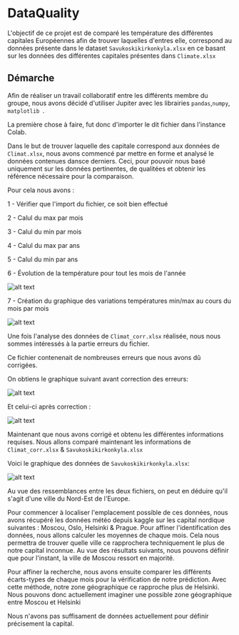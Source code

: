 # DataQuality

L'objectif de ce projet est de comparé les température des différentes capitales Européennes afin de trouver laquelles d'entres elle, correspond au données présente
dans le dataset `Savukoskikirkonkyla.xlsx` en ce basant sur les données des différentes capitales présentes dans `Climate.xlsx`

## Démarche

Afin de réaliser un travail collaboratif entre les différents membre du groupe, nous avons décidé d'utiliser Jupiter avec les librairies `pandas`,`numpy`, 
`matplotlib `.

La première chose à faire, fut donc d'importer le dit fichier dans l'instance Colab.

Dans le but de trouver laquelle des capitale correspond aux données de `Climat.xlsx`, nous avons commencé par mettre en forme et analysé le données contenues dansce derniers. Ceci, pour pouvoir nous basé uniquement sur les données pertinentes, de qualitées et obtenir les référence nécessaire pour la comparaison.

Pour cela nous avons :

1 - Vérifier que l'import du fichier, ce soit bien effectué

2 - Calul du max par mois

3 - Calul du min par mois

4 - Calul du max par ans

5 - Calul du min par ans

6 - Évolution de la température pour tout les mois de l'année

![alt text](https://cdn.discordapp.com/attachments/689812910494711905/809367259268513842/unknown.png)

7 - Création du graphique des variations températures min/max au cours du mois par mois

![alt text](https://cdn.discordapp.com/attachments/689812910494711905/809367102477303868/unknown.png)

Une fois l'analyse des données de `Climat_corr.xlsx` réalisée, nous nous sommes intéressés à la partie erreurs du fichier.

Ce fichier contenenait de nombreuses erreurs que nous avons dû corrigées.

On obtiens le graphique suivant avant correction des erreurs:

![alt text](https://cdn.discordapp.com/attachments/689812910494711905/809367391162597376/unknown.png)

Et celui-ci après correction :

![alt text](https://cdn.discordapp.com/attachments/689812910494711905/809367542907928646/unknown.png)


Maintenant que nous avons corrigé et obtenu les différentes informations requises. Nous allons comparé maintenant les informations de `Climat_corr.xlsx` &
`Savukoskikirkonkyla.xlsx`

Voici le graphique des données de `Savukoskikirkonkyla.xlsx`:

![alt text](https://cdn.discordapp.com/attachments/689812910494711905/809369213646667776/unknown.png)

Au vue des ressemblances entre les deux fichiers, on peut en déduire qu'il s'agit d'une ville du Nord-Est de l'Europe.

Pour commencer à localiser l'emplacement possible de ces données, nous avons récupéré les données météo depuis kaggle sur les capital nordique suivantes : Moscou, Oslo, Helsinki & Prague. Pour affiner l'identification des données, nous allons calculer les moyennes de chaque mois. Cela nous permettra de trouver quelle ville ce rapprochera techniquement le plus de notre capital inconnue. Au vue des résultats suivants, nous pouvons définir que pour l'instant, la ville de Moscou ressort en majorité.

Pour affiner la recherche, nous avons ensuite comparer les différents écarts-types de chaque mois pour la vérification de notre prédiction. Avec cette méthode, notre zone géographique ce rapproche plus de Helsinki. Nous pouvons donc actuellement imaginer une possible zone géographique entre Moscou et Helsinki

Nous n'avons pas suffisament de données actuellement pour définir précisement la capital.

